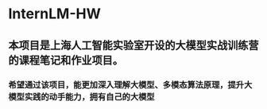 # InternLM-HW

## 本项目是上海人工智能实验室开设的大模型实战训练营的课程笔记和作业项目。

### 希望通过该项目，能更加深入理解大模型、多模态算法原理，提升大模型实践的动手能力，拥有自己的大模型
